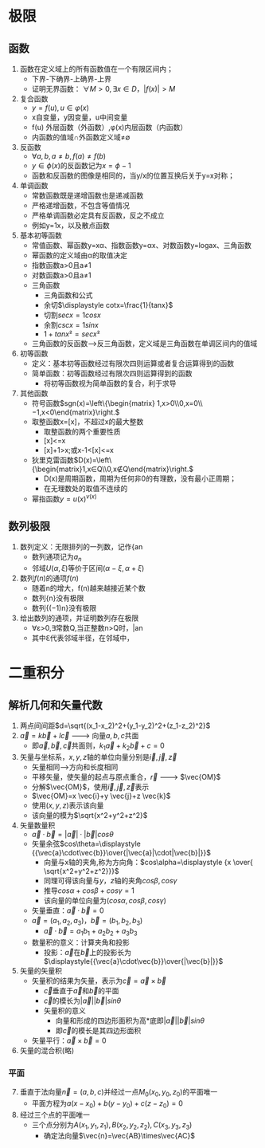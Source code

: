 # 极限

## 函数

1. 函数在定义域上的所有函数值在一个有限区间内；
   - 下界-下确界-上确界-上界
   - 证明无界函数： $\forall M>0,\exists x∈D，|f(x)|>M$
2. 复合函数
   - $y=f(u),u∈φ(x)$
   - x自变量，y因变量，u中间变量
   - f(u) 外层函数（外函数）,φ(x)内层函数（内函数）
   - 内函数的值域∩外函数定义域≠∅
3. 反函数
   - $\forall a,b,a≠b,f(a)≠f(b)$
   - $y∈\phi (x)$的反函数记为$x=\phi−1$
   - 函数和反函数的图像是相同的，当y/x的位置互换后关于y=x对称；
4. 单调函数
   - 常数函数既是递增函数也是递减函数
   - 严格递增函数，不包含等值情况
   - 严格单调函数必定具有反函数，反之不成立
   - 例如y=1x，以及散点函数
5. 基本初等函数
   - 常值函数、幂函数y=xα、指数函数y=αx、对数函数y=logax、三角函数
   - 幂函数的定义域由α的取值决定
   - 指数函数a>0且a≠1
   - 对数函数a>0且a≠1
   - 三角函数
      - 三角函数和公式
      - 余切$\displaystyle cotx=\frac{1}{tanx}$
      - 切割$\displaystyle secx=1cosx$
      - 余割$\displaystyle cscx=1sinx$
      - $\displaystyle 1+tanx²=secx²$
   - 三角函数的反函数-->反三角函数，定义域是三角函数在单调区间内的值域
6. 初等函数
   - 定义：基本初等函数经过有限次四则运算或者复合运算得到的函数
   - 简单函数：初等函数经过有限次四则运算得到的函数
     - 将初等函数视为简单函数的复合，利于求导
7. 其他函数
   - 符号函数$sgn(x)=\left\{\begin{matrix} 1,x>0\\0,x=0\\−1,x<0\end{matrix}\right.$
   - 取整函数x=[x]，不超过x的最大整数
      - 取整函数的两个重要性质
      - [x]<=x
      - [x]+1>x;或x-1<[x]<=x
   - 狄里克雷函数$D(x)=\left\{\begin{matrix}1,x∈Q\\0,x∉Q\end{matrix}\right.$
      - D(x)是周期函数，周期为任何非0的有理数，没有最小正周期；
      - 在无理数处的取值不连续的
   - 幂指函数$y=u(x)^{v(x)}$

## 数列极限

1. 数列定义：无限排列的一列数，记作{an
   - 数列通项记为$a_n$
   - 邻域$U(\alpha,\xi)$等价于区间$(\alpha-\xi,\alpha+\xi)$
2. 数列${f(n)}$的通项$f(n)$
   - 随着n的增大，f(n)越来越接近某个数
   - 数列{n}没有极限
   - 数列{(−1)n}没有极限
3. 给出数列的通项，并证明数列存在极限
   - ∀ε>0,∃常数Q,当正整数n>Q时，|an
   - 其中ℇ代表邻域半径，在邻域中，

# 二重积分

## 解析几何和矢量代数

1. 两点间间距$d=\sqrt{(x_1-x_2)^2+(y_1-y_2)^2+(z_1-z_2)^2}$
2. $\vec{a}=k\vec{b}+l\vec{c}$   --->  向量$a,b,c$共面
   - 即$\vec{a},\vec{b},\vec{c}$共面则，$k_1\vec{a}+k_2\vec{b}+c=0$
3. 矢量与坐标系，$x,y,z$轴的单位向量分别是$\vec{i},\vec{j},\vec{z}$
   - 矢量相同-->方向和长度相同
   - 平移矢量，使矢量的起点与原点重合，$\vec{r}$ --->
      $\vec{OM}$
   - 分解$\vec{OM}$，使用$\vec{i},\vec{j},\vec{z}$表示
   - $\vec{OM}=x \vec{i}+y \vec{j}+z \vec{k}$
   - 使用$(x, y, z)$表示该向量
   - 该向量的模为$\sqrt{x^2+y^2+z^2}$
4. 矢量数量积
   - $\displaystyle {\vec{a}\cdot\vec{b}=|\vec{a}|\cdot|\vec{b}|cos\theta}$
   - 矢量余弦$cos\theta=\displaystyle {{\vec{a}\cdot\vec{b}}\over{|\vec{a}|\cdot|\vec{b}|}}$
     - 向量与x轴的夹角,称为方向角：$cos\alpha=\displaystyle {x \over{ \sqrt{x^2+y^2+z^2}}}$
     - 同理可得该向量与$y，z$轴的夹角$cos\beta,cos\gamma$
     - 推导$cos\alpha+cos\beta+cos\gamma=1$
     - 该向量的单位向量为$(cos\alpha,cos\beta,cos\gamma)$
   - 矢量垂直：$\vec{a}\cdot\vec{b}=0$
   - $\vec{a} = (a_1, a_2, a_3)，\vec{b} = (b_1, b_2, b_3)$
     - $\vec{a}\cdot\vec{b}=a_1b_1+a_2b_2+a_3b_3$
   - 数量积的意义：计算夹角和投影
     - 投影：$\vec{a}$在$\vec{b}$上的投影长为$\displaystyle{{\vec{a}\cdot\vec{b}}\over{|\vec{b}|}}$
5. 矢量的矢量积
   - 矢量积的结果为矢量，表示为$\vec{c}=\vec{a}\times\vec{b}$
     - $\vec{c}$垂直于$\vec{a}$和$\vec{b}$的平面
     - $\vec{c}$的模长为$|\vec{a}||\vec{b}|sin\theta$
     - 矢量积的意义
       - 向量和形成的四边形面积为高*底即$|\vec{a}||\vec{b}|sin\theta$
       - 即$\vec{c}$的模长是其四边形面积
   - 矢量平行：$\vec{a}\times\vec{b}=0$
6. 矢量的混合积(略)

### 平面

7. 垂直于法向量$\vec{n}=(a,b,c)$并经过一点$M_0(x_0,y_0,z_0)$的平面唯一
   - 平面方程为$a(x-x_0)+b(y-y_0)+c(z-z_0)=0$
8. 经过三个点的平面唯一
   - 三个点分别为$A(x_1,y_1,z_1),B(x_2,y_2,z_2),C(x_3,y_3,z_3)$
     - 确定法向量$\vec{n}=\vec{AB}\times\vec{AC}$


